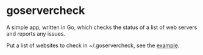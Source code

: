 # goservercheck
A simple app, written in Go, which checks the status of a list of web servers and reports any issues.

Put a list of websites to check in ~/.goservercheck, see the [example](.goservercheck_example).
